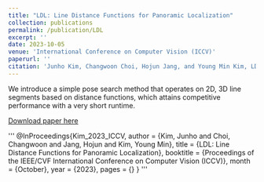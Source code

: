 ```yaml
---
title: "LDL: Line Distance Functions for Panoramic Localization"
collection: publications
permalink: /publication/LDL
excerpt: ''
date: 2023-10-05
venue: 'International Conference on Computer Vision (ICCV)'
paperurl: ''
citation: 'Junho Kim, Changwoon Choi, Hojun Jang, and Young Min Kim, LDL: Line Distance Functions for Panoramic Localization, in <i>Proceedings of the IEEE/CVF International Conference on Computer Vision (ICCV)</i>, 2023.'
---
```

We introduce a simple pose search method that operates on 2D, 3D line segments based on distance functions, which attains competitive performance with a very short runtime.

[Download paper here]()

'''
@InProceedings{Kim_2023_ICCV,
    author    = {Kim, Junho and Choi, Changwoon and Jang, Hojun and Kim, Young Min},
    title     = {LDL: Line Distance Functions for Panoramic Localization},
    booktitle = {Proceedings of the IEEE/CVF International Conference on Computer Vision (ICCV)},
    month     = {October},
    year      = {2023},
    pages     = {}
}
'''